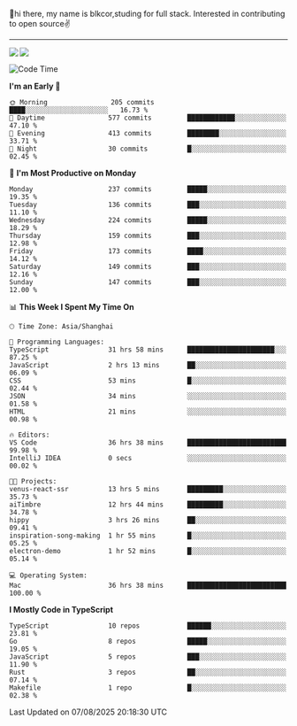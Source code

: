 👋hi there, my name is blkcor,studing for full stack.
Interested in contributing to open source✌️

<hr/>

![](https://github-readme-stats.vercel.app/api?username=blkcor)
<a href="https://github.com/blkcor/github-readme-stats">
    <img align="left" src="https://github-readme-stats.vercel.app/api/top-langs/?username=blkcor&hide=jupyter%20notebook,shaderlab,tex,c%23&langs_count=9" />
</a>


<!--START_SECTION:waka-->
![Code Time](http://img.shields.io/badge/Code%20Time-2%2C358%20hrs%201%20min-blue)

**I'm an Early 🐤** 

```text
🌞 Morning                205 commits         ████░░░░░░░░░░░░░░░░░░░░░   16.73 % 
🌆 Daytime                577 commits         ████████████░░░░░░░░░░░░░   47.10 % 
🌃 Evening                413 commits         ████████░░░░░░░░░░░░░░░░░   33.71 % 
🌙 Night                  30 commits          █░░░░░░░░░░░░░░░░░░░░░░░░   02.45 % 
```
📅 **I'm Most Productive on Monday** 

```text
Monday                   237 commits         █████░░░░░░░░░░░░░░░░░░░░   19.35 % 
Tuesday                  136 commits         ███░░░░░░░░░░░░░░░░░░░░░░   11.10 % 
Wednesday                224 commits         █████░░░░░░░░░░░░░░░░░░░░   18.29 % 
Thursday                 159 commits         ███░░░░░░░░░░░░░░░░░░░░░░   12.98 % 
Friday                   173 commits         ████░░░░░░░░░░░░░░░░░░░░░   14.12 % 
Saturday                 149 commits         ███░░░░░░░░░░░░░░░░░░░░░░   12.16 % 
Sunday                   147 commits         ███░░░░░░░░░░░░░░░░░░░░░░   12.00 % 
```


📊 **This Week I Spent My Time On** 

```text
🕑︎ Time Zone: Asia/Shanghai

💬 Programming Languages: 
TypeScript               31 hrs 58 mins      ██████████████████████░░░   87.25 % 
JavaScript               2 hrs 13 mins       ██░░░░░░░░░░░░░░░░░░░░░░░   06.09 % 
CSS                      53 mins             █░░░░░░░░░░░░░░░░░░░░░░░░   02.44 % 
JSON                     34 mins             ░░░░░░░░░░░░░░░░░░░░░░░░░   01.58 % 
HTML                     21 mins             ░░░░░░░░░░░░░░░░░░░░░░░░░   00.98 % 

🔥 Editors: 
VS Code                  36 hrs 38 mins      █████████████████████████   99.98 % 
IntelliJ IDEA            0 secs              ░░░░░░░░░░░░░░░░░░░░░░░░░   00.02 % 

🐱‍💻 Projects: 
venus-react-ssr          13 hrs 5 mins       █████████░░░░░░░░░░░░░░░░   35.73 % 
aiTimbre                 12 hrs 44 mins      █████████░░░░░░░░░░░░░░░░   34.78 % 
hippy                    3 hrs 26 mins       ██░░░░░░░░░░░░░░░░░░░░░░░   09.41 % 
inspiration-song-making  1 hr 55 mins        █░░░░░░░░░░░░░░░░░░░░░░░░   05.25 % 
electron-demo            1 hr 52 mins        █░░░░░░░░░░░░░░░░░░░░░░░░   05.14 % 

💻 Operating System: 
Mac                      36 hrs 38 mins      █████████████████████████   100.00 % 
```

**I Mostly Code in TypeScript** 

```text
TypeScript               10 repos            ██████░░░░░░░░░░░░░░░░░░░   23.81 % 
Go                       8 repos             █████░░░░░░░░░░░░░░░░░░░░   19.05 % 
JavaScript               5 repos             ███░░░░░░░░░░░░░░░░░░░░░░   11.90 % 
Rust                     3 repos             ██░░░░░░░░░░░░░░░░░░░░░░░   07.14 % 
Makefile                 1 repo              █░░░░░░░░░░░░░░░░░░░░░░░░   02.38 % 
```




 Last Updated on 07/08/2025 20:18:30 UTC
<!--END_SECTION:waka-->


